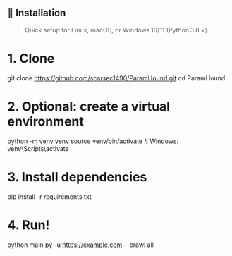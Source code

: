 ## 🚀 Installation
> Quick setup for Linux, macOS, or Windows 10/11 (Python 3.8 +).


# 1. Clone
git clone https://github.com/scarsec1490/ParamHound.git
cd ParamHound

# 2. Optional: create a virtual environment
python -m venv venv
source venv/bin/activate   # Windows: venv\Scripts\activate

# 3. Install dependencies
pip install -r requirements.txt

# 4. Run!
python main.py -u https://example.com --crawl all
